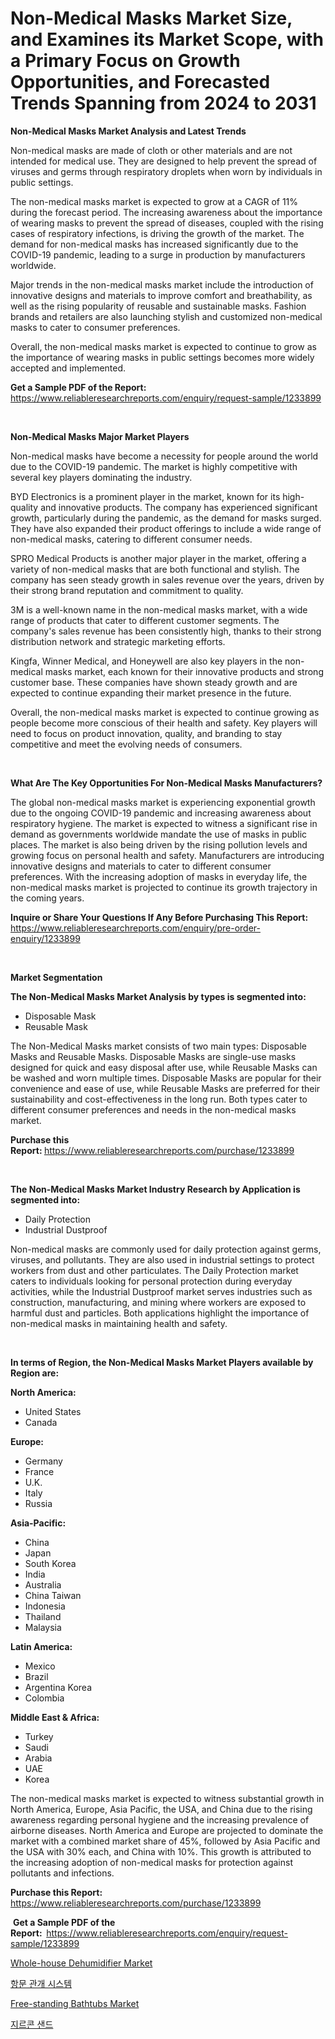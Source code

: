 <p><h1>Non-Medical Masks Market Size, and Examines its Market Scope, with a Primary Focus on Growth Opportunities, and Forecasted Trends Spanning from 2024 to 2031</h1></p><p><strong>Non-Medical Masks Market Analysis and Latest Trends</strong></p>
<p><p>Non-medical masks are made of cloth or other materials and are not intended for medical use. They are designed to help prevent the spread of viruses and germs through respiratory droplets when worn by individuals in public settings.</p><p>The non-medical masks market is expected to grow at a CAGR of 11% during the forecast period. The increasing awareness about the importance of wearing masks to prevent the spread of diseases, coupled with the rising cases of respiratory infections, is driving the growth of the market. The demand for non-medical masks has increased significantly due to the COVID-19 pandemic, leading to a surge in production by manufacturers worldwide.</p><p>Major trends in the non-medical masks market include the introduction of innovative designs and materials to improve comfort and breathability, as well as the rising popularity of reusable and sustainable masks. Fashion brands and retailers are also launching stylish and customized non-medical masks to cater to consumer preferences.</p><p>Overall, the non-medical masks market is expected to continue to grow as the importance of wearing masks in public settings becomes more widely accepted and implemented.</p></p>
<p><strong>Get a Sample PDF of the Report:&nbsp;</strong> <a href="https://www.reliableresearchreports.com/enquiry/request-sample/1233899">https://www.reliableresearchreports.com/enquiry/request-sample/1233899</a></p>
<p>&nbsp;</p>
<p><strong>Non-Medical Masks Major Market Players</strong></p>
<p><p>Non-medical masks have become a necessity for people around the world due to the COVID-19 pandemic. The market is highly competitive with several key players dominating the industry. </p><p>BYD Electronics is a prominent player in the market, known for its high-quality and innovative products. The company has experienced significant growth, particularly during the pandemic, as the demand for masks surged. They have also expanded their product offerings to include a wide range of non-medical masks, catering to different consumer needs.</p><p>SPRO Medical Products is another major player in the market, offering a variety of non-medical masks that are both functional and stylish. The company has seen steady growth in sales revenue over the years, driven by their strong brand reputation and commitment to quality.</p><p>3M is a well-known name in the non-medical masks market, with a wide range of products that cater to different customer segments. The company's sales revenue has been consistently high, thanks to their strong distribution network and strategic marketing efforts.</p><p>Kingfa, Winner Medical, and Honeywell are also key players in the non-medical masks market, each known for their innovative products and strong customer base. These companies have shown steady growth and are expected to continue expanding their market presence in the future.</p><p>Overall, the non-medical masks market is expected to continue growing as people become more conscious of their health and safety. Key players will need to focus on product innovation, quality, and branding to stay competitive and meet the evolving needs of consumers.</p></p>
<p>&nbsp;</p>
<p><strong>What Are The Key Opportunities For Non-Medical Masks Manufacturers?</strong></p>
<p><p>The global non-medical masks market is experiencing exponential growth due to the ongoing COVID-19 pandemic and increasing awareness about respiratory hygiene. The market is expected to witness a significant rise in demand as governments worldwide mandate the use of masks in public places. The market is also being driven by the rising pollution levels and growing focus on personal health and safety. Manufacturers are introducing innovative designs and materials to cater to different consumer preferences. With the increasing adoption of masks in everyday life, the non-medical masks market is projected to continue its growth trajectory in the coming years.</p></p>
<p><strong>Inquire or Share Your Questions If Any Before Purchasing This Report:</strong> <a href="https://www.reliableresearchreports.com/enquiry/pre-order-enquiry/1233899">https://www.reliableresearchreports.com/enquiry/pre-order-enquiry/1233899</a></p>
<p>&nbsp;</p>
<p><strong>Market Segmentation</strong></p>
<p><strong>The Non-Medical Masks Market Analysis by types is segmented into:</strong></p>
<p><ul><li>Disposable Mask</li><li>Reusable Mask</li></ul></p>
<p><p>The Non-Medical Masks market consists of two main types: Disposable Masks and Reusable Masks. Disposable Masks are single-use masks designed for quick and easy disposal after use, while Reusable Masks can be washed and worn multiple times. Disposable Masks are popular for their convenience and ease of use, while Reusable Masks are preferred for their sustainability and cost-effectiveness in the long run. Both types cater to different consumer preferences and needs in the non-medical masks market.</p></p>
<p><strong>Purchase this Report:&nbsp;</strong><a href="https://www.reliableresearchreports.com/purchase/1233899">https://www.reliableresearchreports.com/purchase/1233899</a></p>
<p>&nbsp;</p>
<p><strong>The Non-Medical Masks Market Industry Research by Application is segmented into:</strong></p>
<p><ul><li>Daily Protection</li><li>Industrial Dustproof</li></ul></p>
<p><p>Non-medical masks are commonly used for daily protection against germs, viruses, and pollutants. They are also used in industrial settings to protect workers from dust and other particulates. The Daily Protection market caters to individuals looking for personal protection during everyday activities, while the Industrial Dustproof market serves industries such as construction, manufacturing, and mining where workers are exposed to harmful dust and particles. Both applications highlight the importance of non-medical masks in maintaining health and safety.</p></p>
<p>&nbsp;</p>
<p><strong>In terms of Region, the Non-Medical Masks Market Players available by Region are:</strong></p>
<p>
    <p> <strong> North America: </strong>
        <ul>
            <li>United States</li>
            <li>Canada</li>
        </ul>
        </p> 
    <p> <strong> Europe: </strong>
        <ul>
            <li>Germany</li>
            <li>France</li>
            <li>U.K.</li>
            <li>Italy</li>
            <li>Russia</li>
        </ul>
        </p> 
    <p> <strong> Asia-Pacific: </strong>
        <ul>
            <li>China</li>
            <li>Japan</li>
            <li>South Korea</li>
            <li>India</li>
            <li>Australia</li>
            <li>China Taiwan</li>
            <li>Indonesia</li>
            <li>Thailand</li>
            <li>Malaysia</li>
        </ul>
        </p> 
    <p> <strong> Latin America: </strong>
        <ul>
            <li>Mexico</li>
            <li>Brazil</li>
            <li>Argentina Korea</li>
            <li>Colombia</li>
        </ul>
        </p> 
    <p> <strong> Middle East & Africa: </strong>
        <ul>
            <li>Turkey</li>
            <li>Saudi</li>
            <li>Arabia</li>
            <li>UAE</li>
            <li>Korea</li>
        </ul>
    </p>
    </p>
<p><p>The non-medical masks market is expected to witness substantial growth in North America, Europe, Asia Pacific, the USA, and China due to the rising awareness regarding personal hygiene and the increasing prevalence of airborne diseases. North America and Europe are projected to dominate the market with a combined market share of 45%, followed by Asia Pacific and the USA with 30% each, and China with 10%. This growth is attributed to the increasing adoption of non-medical masks for protection against pollutants and infections.</p></p>
<p><strong>Purchase this Report: </strong><a href="https://www.reliableresearchreports.com/purchase/1233899">https://www.reliableresearchreports.com/purchase/1233899</a></p>
<p>&nbsp;<strong>Get a Sample PDF of the Report:&nbsp;&nbsp;</strong><a href="https://www.reliableresearchreports.com/enquiry/request-sample/1233899">https://www.reliableresearchreports.com/enquiry/request-sample/1233899</a></p>
<p><strong></strong></p>
<p><p><a href="https://github.com/shotows/Market-Research-Report-List-1/blob/main/whole-house-dehumidifier-market.md">Whole-house Dehumidifier Market</a></p><p><a href="https://github.com/JackieFauhey9089475/Market-Research-Report-List-1/blob/main/77684916118.md">항문 관개 시스템</a></p><p><a href="https://github.com/beatblasta/Market-Research-Report-List-2/blob/main/free-standing-bathtubs-market.md">Free-standing Bathtubs Market</a></p><p><a href="https://github.com/Howaoole34545/Market-Research-Report-List-1/blob/main/18895556117.md">지르콘 샌드</a></p></p>